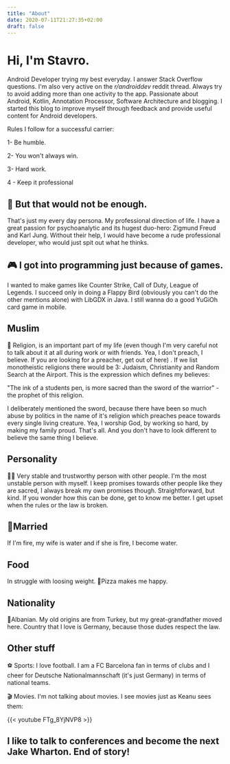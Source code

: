 ```yaml
---
title: "About"
date: 2020-07-11T21:27:35+02:00
draft: false
---
```


# Hi, I'm Stavro. 

Android Developer trying my best everyday. I answer Stack Overflow questions. I'm also very active on the *r/androiddev* reddit thread. Always try to avoid adding more than one activity to the app. Passionate about Android, Kotlin, Annotation Processor, Software Architecture and blogging. I started this blog to improve myself through feedback and provide useful content for Android developers.

Rules I follow for a successful carrier:

1- Be humble.

2- You won't always win.

3- Hard work.

4 - Keep it professional

## 📕 But that would not be enough.
 That's just my every day persona. My professional direction of life. I have a great passion for psychoanalytic and its hugest duo-hero: Zigmund Freud and Karl Jung. Without their help, I would have become a rude professional developer, who would just spit out what he thinks. 

## 🎮 I got into programming just because of games. 
I wanted to make games like Counter Strike, Call of Duty, League of Legends. I succeed only in doing a Flappy Bird (obviously you can't do the other mentions alone) with LibGDX in Java. I still wanna do a good YuGiOh card game in mobile.

## Muslim
 🕌 Religion, is an important part of my life (even though I'm very careful not to talk about it at all during work or with friends. Yea, I don't preach, I believe. If you are looking for a preacher, get out of here) . If we list monotheistic religions there would be 3: Judaism, Christianity and Random Search at the Airport. This is the expression which defines my believes:

"The ink of a students pen, is more sacred than the sword of the warrior" - the prophet of this religion.

I deliberately mentioned the sword, because there have been so much abuse by politics in the name of it's religion which preaches peace towards every single living creature. Yea, I worship God, by working so hard, by making my family proud. That's all. And you don't have to look different to believe the same thing I believe.

## Personality
🙈🙉 Very stable and trustworthy person with other people. I'm the most unstable person with myself. I keep promises towards other people like they are sacred, I always break my own promises though. Straightforward, but kind. If you wonder how this can be done, get to know me better. 
I get upset when the rules or the law is broken.

## 👫Married
If I'm fire, my wife is water and if she is fire, I become water.

## Food
In struggle with loosing weight. 
🍕Pizza makes me happy.

## Nationality
🚩Albanian. My old origins are from Turkey, but my great-grandfather moved here.
Country that I love is Germany, because those dudes respect the law.

## Other stuff
⚽ Sports: I love football. I am a FC Barcelona fan in terms of clubs and I cheer for Deutsche Nationalmannschaft (it's just Germany) in terms of  national teams.

🎬 Movies. I'm not talking about movies. I see movies just as Keanu sees them:

{{< youtube FTg_8YjNVP8 >}}

## I like to talk to conferences and become the next Jake Wharton. End of story!